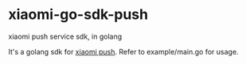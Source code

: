 # xiaomi-go-sdk-push
xiaomi push service sdk, in golang

It's a golang sdk for [xiaomi push](http://dev.xiaomi.com/doc/?p=533). Refer to example/main.go for usage.

